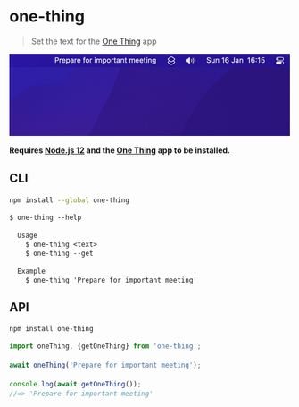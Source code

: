 # one-thing

> Set the text for the [One Thing](https://sindresorhus.com/one-thing) app

<img src="screenshot.jpg" width="503">

**Requires [Node.js 12](https://nodejs.org) and the [One Thing](https://sindresorhus.com/one-thing) app to be installed.**

## CLI

```sh
npm install --global one-thing
```

```
$ one-thing --help

  Usage
    $ one-thing <text>
    $ one-thing --get

  Example
    $ one-thing 'Prepare for important meeting'
```

## API

```sh
npm install one-thing
```

```js
import oneThing, {getOneThing} from 'one-thing';

await oneThing('Prepare for important meeting');

console.log(await getOneThing());
//=> 'Prepare for important meeting'
```
